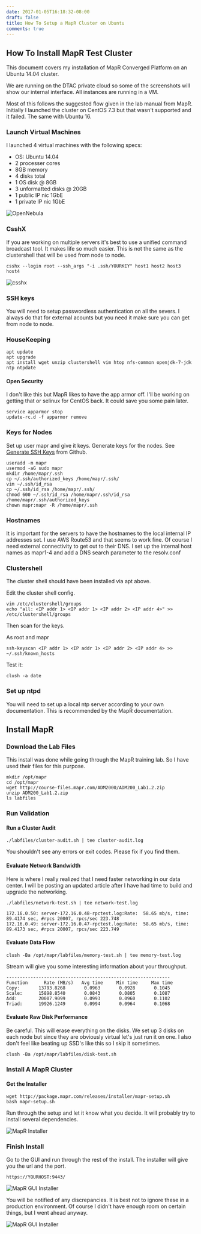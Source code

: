 ```yaml
---
date: 2017-01-05T16:18:32-08:00
draft: false
title: How To Setup a MapR Cluster on Ubuntu
comments: true
---
```


## How To Install MapR Test Cluster

This document covers my installation of MapR Converged Platform on an Ubuntu 14.04 cluster.

We are running on the DTAC private cloud so some of the screenshots will show our internal interface. All instances are running in a VM.

Most of this follows the suggested flow given in the lab manual from MapR. Initially I launched the cluster on CentOS 7.3 but that wasn't supported and it failed. The same with Ubuntu 16.

### Launch Virtual Machines

I launched 4 virtual machines with the following specs:

- OS: Ubuntu 14.04
- 2 processer cores
- 8GB memory
- 4 disks total
- 1 OS disk @ 8GB
- 3 unformatted disks @ 20GB
- 1 public IP nic  1GbE
- 1 private IP nic  1GbE

![OpenNebula](/images/mapr1.png)


### CsshX

If you are working on multiple servers it's best to use a unified command broadcast tool. It makes life so much easier. This is not the same as the clustershell that will be used from node to node.

    csshx --login root --ssh_args "-i .ssh/YOURKEY" host1 host2 host3 host4

![csshx](/images/mapr2.png)

### SSH keys

You will need to setup passwordless authentication on all the severs. I always do that for external acounts but you need it make sure you can get from node to node.

### HouseKeeping

    apt update
    apt upgrade
    apt install wget unzip clustershell vim htop nfs-common openjdk-7-jdk ntp ntpdate


#### Open Security

I don't like this but MapR likes to have the app armor off. I'll be working on getting that or selinux for CentOS back. It could save you some pain later.

    service apparmor stop
    update-rc.d -f apparmor remove


### Keys for Nodes

Set up user mapr and give it keys. Generate keys for the nodes. See [Generate SSH Keys](https://help.github.com/articles/generating-a-new-ssh-key-and-adding-it-to-the-ssh-agent/) from Github.


    useradd -m mapr
    usermod -aG sudo mapr
    mkdir /home/mapr/.ssh
    cp ~/.ssh/authorized_keys /home/mapr/.ssh/
    vim ~/.ssh/id_rsa
    cp ~/.ssh/id_rsa /home/mapr/.ssh/
    chmod 600 ~/.ssh/id_rsa /home/mapr/.ssh/id_rsa /home/mapr/.ssh/authorized_keys
    chown mapr:mapr -R /home/mapr/.ssh

### Hostnames

It is important for the servers to have the hostnames to the local internal IP addresses set. I use AWS Route53 and that seems to work fine. Of course I need external connectivity to get out to their DNS. I set up the internal host names as mapr1-4 and add a DNS search parameter to the resolv.conf

### Clustershell

The cluster shell should have been installed via apt above.

Edit the cluster shell config.

    vim /etc/clustershell/groups
    echo "all: <IP addr 1> <IP addr 1> <IP addr 2> <IP addr 4>" >> /etc/clustershell/groups

Then scan for the keys.

As root and mapr

    ssh-keyscan <IP addr 1> <IP addr 1> <IP addr 2> <IP addr 4> >> ~/.ssh/known_hosts


Test it:

    clush -a date

### Set up ntpd

You will need to set up a local ntp server according to your own documentation. This is recommended by the MapR documentation.


## Install MapR

### Download the Lab Files

This install was done while going through the MapR training lab. So I have used their files for this purpose.

    mkdir /opt/mapr
    cd /opt/mapr
    wget http://course-files.mapr.com/ADM2000/ADM200_Lab1.2.zip
    unzip ADM200_Lab1.2.zip
    ls labfiles

### Run Validation


#### Run a Cluster Audit

    ./labfiles/cluster-audit.sh | tee cluster-audit.log

You shouldn't see any errors or exit codes. Please fix if you find them.

#### Evaluate Network Bandwidth

Here is where I really realized that I need faster networking in our data center. I will be posting an updated article after I have had time to build and upgrade the networking.

    ./labfiles/network-test.sh | tee network-test.log

    172.16.0.50: server-172.16.0.48-rpctest.log:Rate:  58.65 mb/s, time: 89.4174 sec, #rpcs 20007, rpcs/sec 223.748
    172.16.0.49: server-172.16.0.47-rpctest.log:Rate:  58.65 mb/s, time: 89.4173 sec, #rpcs 20007, rpcs/sec 223.749

#### Evaluate Data Flow

    clush -Ba /opt/mapr/labfiles/memory-test.sh | tee memory-test.log

Stream will give you some interesting information about your throughput.

    -------------------------------------------------------------
    Function      Rate (MB/s)   Avg time     Min time     Max time
    Copy:       13793.8268       0.0963       0.0928       0.1045
    Scale:      15898.8540       0.0843       0.0805       0.1087
    Add:        20007.9099       0.0993       0.0960       0.1102
    Triad:      19926.1249       0.0994       0.0964       0.1068

#### Evaluate Raw Disk Performance

Be careful. This will erase everything on the disks. We set up 3 disks on each node but since they are obviously virtual let's just run it on one. I also don't feel like beating up SSD's like this so I skip it sometimes.

    clush -Ba /opt/mapr/labfiles/disk-test.sh

### Install A MapR Cluster

#### Get the Installer

    wget http://package.mapr.com/releases/installer/mapr-setup.sh
    bash mapr-setup.sh

Run through the setup and let it know what you decide. It will probably try to install several dependencies.

![MapR Installer](/images/mapr3.png)

### Finish Install

Go to the GUI and run through the rest of the install. The installer will give you the url and the port.

    https://YOURHOST:9443/

![MapR GUI Installer](/images/mapr4.png)

You will be notified of any discrepancies. It is best not to ignore these in a production environment. Of course I didn't have enough room on certain things, but I went ahead anyway.

![MapR GUI Installer](/images/mapr5.png)
